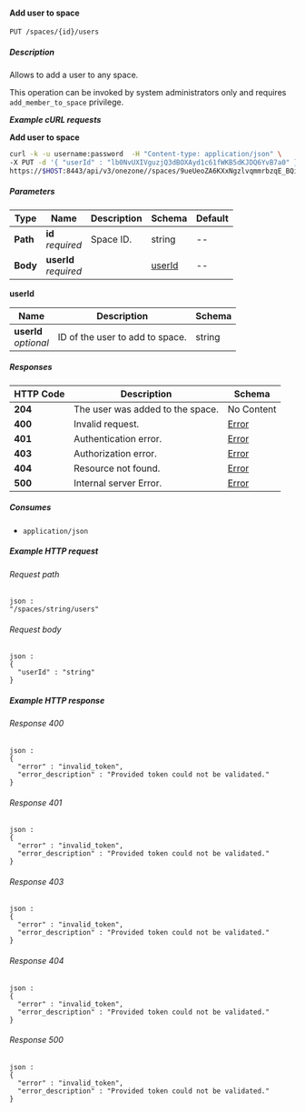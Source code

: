 
<a name="add_user_to_space"></a>
#### Add user to space
```
PUT /spaces/{id}/users
```


##### Description
Allows to add a user to any space. 

This operation can be invoked by system administrators only
and requires `add_member_to_space` privilege.

***Example cURL requests***

**Add user to space**
```bash
curl -k -u username:password  -H "Content-type: application/json" \
-X PUT -d '{ "userId" : "lb0NvUXIVguzjQ3dBOXAyd1c61fWKB5dKJDQ6YvB7a0" }' \
https://$HOST:8443/api/v3/onezone//spaces/9ueUeoZA6KXxNgzlvqmmrbzqE_BQiaHEEDC21sY1Kuc/users
```


##### Parameters

|Type|Name|Description|Schema|Default|
|---|---|---|---|---|
|**Path**|**id**  <br>*required*|Space ID.|string|--|
|**Body**|**userId**  <br>*required*||[userId](#add_user_to_space-userid)|--|

<a name="add_user_to_space-userid"></a>
**userId**

|Name|Description|Schema|
|---|---|---|
|**userId**  <br>*optional*|ID of the user to add to space.|string|


##### Responses

|HTTP Code|Description|Schema|
|---|---|---|
|**204**|The user was added to the space.|No Content|
|**400**|Invalid request.|[Error](../definitions/Error.md#error)|
|**401**|Authentication error.|[Error](../definitions/Error.md#error)|
|**403**|Authorization error.|[Error](../definitions/Error.md#error)|
|**404**|Resource not found.|[Error](../definitions/Error.md#error)|
|**500**|Internal server Error.|[Error](../definitions/Error.md#error)|


##### Consumes

* `application/json`


##### Example HTTP request

###### Request path
```
json :
"/spaces/string/users"
```


###### Request body
```
json :
{
  "userId" : "string"
}
```


##### Example HTTP response

###### Response 400
```
json :
{
  "error" : "invalid_token",
  "error_description" : "Provided token could not be validated."
}
```


###### Response 401
```
json :
{
  "error" : "invalid_token",
  "error_description" : "Provided token could not be validated."
}
```


###### Response 403
```
json :
{
  "error" : "invalid_token",
  "error_description" : "Provided token could not be validated."
}
```


###### Response 404
```
json :
{
  "error" : "invalid_token",
  "error_description" : "Provided token could not be validated."
}
```


###### Response 500
```
json :
{
  "error" : "invalid_token",
  "error_description" : "Provided token could not be validated."
}
```



